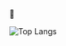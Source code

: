 👋

![Top Langs](https://github-readme-stats.vercel.app/api/top-langs/?username=mdzhang&hide=groovy,css,jupyter%20notebook&langs_count=10&layout=compact)
